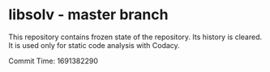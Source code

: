 # libsolv - master branch

This repository contains frozen state of the repository.
Its history is cleared. It is used only for static code
analysis with Codacy.

Commit Time: 1691382290
